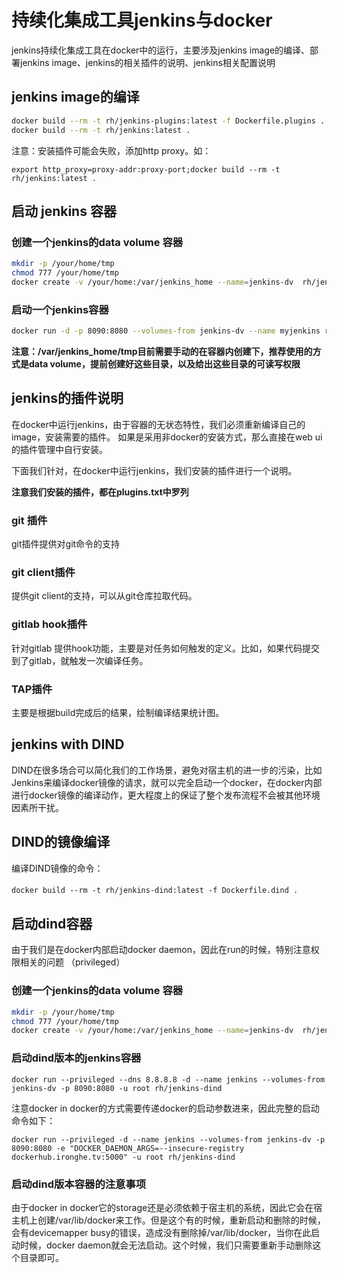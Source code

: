 # 持续化集成工具jenkins与docker

jenkins持续化集成工具在docker中的运行，主要涉及jenkins image的编译、部署jenkins image、jenkins的相关插件的说明、jenkins相关配置说明

## jenkins image的编译

```bash
docker build --rm -t rh/jenkins-plugins:latest -f Dockerfile.plugins .
docker build --rm -t rh/jenkins:latest .
```

注意：安装插件可能会失败，添加http proxy。如：

```text
export http_proxy=proxy-addr:proxy-port;docker build --rm -t rh/jenkins:latest .
```

## 启动 jenkins 容器

### 创建一个jenkins的data volume 容器

```bash
mkdir -p /your/home/tmp
chmod 777 /your/home/tmp
docker create -v /your/home:/var/jenkins_home --name=jenkins-dv  rh/jenkins
```

### 启动一个jenkins容器

```bash
docker run -d -p 8090:8080 --volumes-from jenkins-dv --name myjenkins rh/jenkins
```

**注意：/var/jenkins_home/tmp目前需要手动的在容器内创建下，推荐使用的方式是data volume，提前创建好这些目录，以及给出这些目录的可读写权限**

## jenkins的插件说明

在docker中运行jenkins，由于容器的无状态特性，我们必须重新编译自己的image，安装需要的插件。
如果是采用非docker的安装方式，那么直接在web ui的插件管理中自行安装。

下面我们针对，在docker中运行jenkins，我们安装的插件进行一个说明。

**注意我们安装的插件，都在plugins.txt中罗列**

### git 插件

git插件提供对git命令的支持

### git client插件

提供git client的支持，可以从git仓库拉取代码。

### gitlab hook插件

针对gitlab 提供hook功能，主要是对任务如何触发的定义。比如，如果代码提交到了gitlab，就触发一次编译任务。

### TAP插件

主要是根据build完成后的结果，绘制编译结果统计图。


## jenkins with DIND ##

DIND在很多场合可以简化我们的工作场景，避免对宿主机的进一步的污染，比如Jenkins来编译docker镜像的请求，就可以完全启动一个docker，在docker内部进行docker镜像的编译动作，更大程度上的保证了整个发布流程不会被其他环境因素所干扰。

## DIND的镜像编译 ##

编译DIND镜像的命令：

`docker build --rm -t rh/jenkins-dind:latest -f Dockerfile.dind .`　

## 启动dind容器 ##

由于我们是在docker内部启动docker daemon，因此在run的时候，特别注意权限相关的问题 （privileged）

### 创建一个jenkins的data volume 容器

```bash
mkdir -p /your/home/tmp
chmod 777 /your/home/tmp
docker create -v /your/home:/var/jenkins_home --name=jenkins-dv  rh/jenkins-dind
```

### 启动dind版本的jenkins容器


`docker run --privileged --dns 8.8.8.8 -d --name jenkins --volumes-from jenkins-dv -p 8090:8080 -u root rh/jenkins-dind` 

注意docker in docker的方式需要传递docker的启动参数进来，因此完整的启动命令如下：

`docker run --privileged -d --name jenkins --volumes-from jenkins-dv -p 8090:8080 -e "DOCKER_DAEMON_ARGS=--insecure-registry dockerhub.ironghe.tv:5000" -u root rh/jenkins-dind`


### 启动dind版本容器的注意事项

由于docker in docker它的storage还是必须依赖于宿主机的系统，因此它会在宿主机上创建/var/lib/docker来工作。但是这个有的时候，重新启动和删除的时候，会有devicemapper busy的错误，造成没有删除掉/var/lib/docker，当你在此启动时候，docker daemon就会无法启动。这个时候，我们只需要重新手动删除这个目录即可。